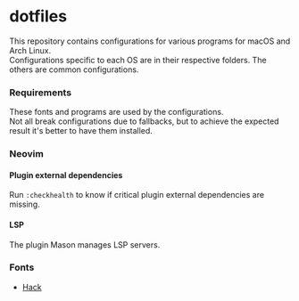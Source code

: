 # dotfiles
This repository contains configurations for various programs for macOS and Arch Linux.  
Configurations specific to each OS are in their respective folders. The others are common configurations.

### Requirements
These fonts and programs are used by the configurations.  
Not all break configurations due to fallbacks, but to achieve the expected result it's better to have them installed.

### Neovim
#### Plugin external dependencies
Run `:checkhealth` to know if critical plugin external dependencies are missing.
#### LSP
The plugin Mason manages LSP servers.

### Fonts
- [Hack](https://github.com/source-foundry/Hack)
